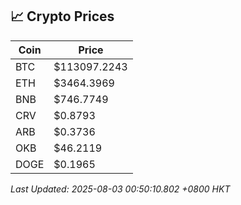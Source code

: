 ## 📈 Crypto Prices

| Coin | Price |
| ---- | ----- |
| BTC | $113097.2243 |
| ETH | $3464.3969 |
| BNB | $746.7749 |
| CRV | $0.8793 |
| ARB | $0.3736 |
| OKB | $46.2119 |
| DOGE | $0.1965 |

_Last Updated: 2025-08-03 00:50:10.802 +0800 HKT_